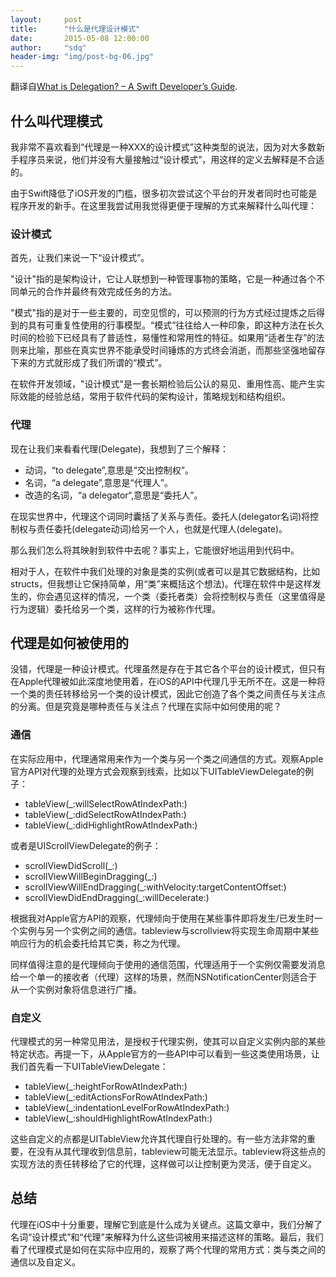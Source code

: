 ```yaml
---
layout:     post
title:      "什么是代理设计模式"
date:       2015-05-08 12:00:00
author:     "sdq"
header-img: "img/post-bg-06.jpg"
---
```


<p>翻译自<a href="http://www.andrewcbancroft.com/2015/03/26/what-is-delegation-a-swift-developers-guide/">What is Delegation? – A Swift Developer’s Guide</a>.</p>

<h2 class="section-heading">什么叫代理模式</h2>

<p>我非常不喜欢看到“代理是一种XXX的设计模式”这种类型的说法，因为对大多数新手程序员来说，他们并没有大量接触过“设计模式”，用这样的定义去解释是不合适的。</p>

<p>由于Swift降低了iOS开发的门槛，很多初次尝试这个平台的开发者同时也可能是程序开发的新手。在这里我尝试用我觉得更便于理解的方式来解释什么叫代理：</p>

<h3 class="section-heading">设计模式</h3>

<p>首先，让我们来说一下“设计模式”。</p>

<p>"设计"指的是架构设计，它让人联想到一种管理事物的策略，它是一种通过各个不同单元的合作并最终有效完成任务的方法。</p>

<p>"模式"指的是对于一些主要的，司空见惯的，可以预测的行为方式经过提炼之后得到的具有可重复性使用的行事模型。“模式”往往给人一种印象，即这种方法在长久时间的检验下已经具有了普适性，易懂性和常用性的特征。如果用“适者生存”的法则来比喻，那些在真实世界不能承受时间锤炼的方式终会消逝，而那些坚强地留存下来的方式就形成了我们所谓的“模式”。</p>

<p>在软件开发领域，"设计模式"是一套长期检验后公认的易见、重用性高、能产生实际效能的经验总结，常用于软件代码的架构设计，策略规划和结构组织。</p>

<h3 class="section-heading">代理</h3>

<p>现在让我们来看看代理(Delegate)，我想到了三个解释：</p>

* 动词，“to delegate”,意思是“交出控制权”。
* 名词，“a delegate”,意思是“代理人”。
* 改造的名词，“a delegator“,意思是“委托人”。

<p>在现实世界中，代理这个词同时囊括了关系与责任。委托人(delegator名词)将控制权与责任委托(delegate动词)给另一个人，也就是代理人(delegate)。</p>

<p>那么我们怎么将其映射到软件中去呢？事实上，它能很好地运用到代码中。</P>

<p>相对于人，在软件中我们处理的对象是类的实例(或者可以是其它数据结构，比如structs，但我想让它保持简单，用“类”来概括这个想法)。代理在软件中是这样发生的，你会遇见这样的情况，一个类（委托者类）会将控制权与责任（这里值得是行为逻辑）委托给另一个类，这样的行为被称作代理。</p>

<h2 class="section-heading">代理是如何被使用的</h2>

<p>没错，代理是一种设计模式。代理虽然是存在于其它各个平台的设计模式，但只有在Apple代理被如此深度地使用着，在iOS的API中代理几乎无所不在。这是一种将一个类的责任转移给另一个类的设计模式，因此它创造了各个类之间责任与关注点的分离。但是究竟是哪种责任与关注点？代理在实际中如何使用的呢？</p>

<h3 class="section-heading">通信</h3>

<p>在实际应用中，代理通常用来作为一个类与另一个类之间通信的方式。观察Apple官方API对代理的处理方式会观察到线索，比如以下UITableViewDelegate的例子：</p>

* tableView(_:willSelectRowAtIndexPath:)
* tableView(_:didSelectRowAtIndexPath:)
* tableView(_:didHighlightRowAtIndexPath:)

<p>或者是UIScrollViewDelegate的例子：</p>

* scrollViewDidScroll(_:)
* scrollViewWillBeginDragging(_:)
* scrollViewWillEndDragging(_:withVelocity:targetContentOffset:)
* scrollViewDidEndDragging(_:willDecelerate:)

<p>根据我对Apple官方API的观察，代理倾向于使用在某些事件即将发生/已发生时一个实例与另一个实例之间的通信。tableview与scrollview将实现生命周期中某些响应行为的机会委托给其它类，称之为代理。</p>

<p>同样值得注意的是代理倾向于使用的通信范围，代理适用于一个实例仅需要发消息给一个单一的接收者（代理）这样的场景，然而NSNotificationCenter则适合于从一个实例对象将信息进行广播。</p>

<h3 class="section-heading">自定义</h3>

<p>代理模式的另一种常见用法，是授权于代理实例，使其可以自定义实例内部的某些特定状态。再提一下，从Apple官方的一些API中可以看到一些这类使用场景，让我们首先看一下UITableViewDelegate：</p>

* tableView(_:heightForRowAtIndexPath:)
* tableView(_:editActionsForRowAtIndexPath:)
* tableView(_:indentationLevelForRowAtIndexPath:)
* tableView(_:shouldHighlightRowAtIndexPath:)

<p>这些自定义的点都是UITableView允许其代理自行处理的。有一些方法非常的重要，在没有从其代理收到信息前，tableview可能无法显示。tableview将这些点的实现方法的责任转移给了它的代理，这样做可以让控制更为灵活，便于自定义。</p>

<h2 class="section-heading">总结</h2>

<p>代理在iOS中十分重要，理解它到底是什么成为关键点。这篇文章中，我们分解了名词“设计模式”和“代理”来解释为什么这些词被用来描述这样的策略。最后，我们看了代理模式是如何在实际中应用的，观察了两个代理的常用方式：类与类之间的通信以及自定义。</P>